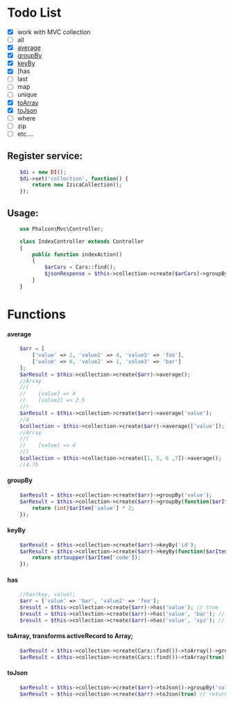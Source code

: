 # Todo List
- [x] work with MVC collection
- [ ] all
- [x] [average](#average)
- [x] [groupBy](#groupBy)
- [x] [keyBy](#keyBy)
- [x] [has
- [ ] last
- [ ] map
- [ ] unique
- [x] [toArray](#toArray)
- [x] [toJson](#toJson)
- [ ] where
- [ ] zip
- [ ] etc....

## Register service:
```php
    $di = new DI();
    $di->set('collection', function() {
        return new IzicaCollection();
    });
```
## Usage:
```php
    use Phalcon\Mvc\Controller;

    class IndexController extends Controller
    {
        public function indexAction()
        {
            $arCars = Cars::find();
            $jsonResponse = $this->collection->create($arCars)->groupBy('year')->toJson();
        }
    }
```

# Functions
#### average
```php
    $arr = [
        ['value' => 2, 'value2' => 4, 'value3' => 'foo'],
        ['value' => 6, 'value2' => 1, 'value3' => 'bar']
    ];
    $arResult = $this->collection->create($arr)->average();
    //Array
    //(
    //    [value] => 4
    //    [value2] => 2.5
    //)
    $arResult = $this->collection->create($arr)->average('value');
    //4
    $collection = $this->collection->create($arr)->average(['value']);
    //Array
    //(
    //    [value] => 4
    //)
    $collection = $this->collection->create([1, 5, 6 ,7])->average();
    //4.75
```
#### groupBy
```php
    $arResult = $this->collection->create($arr)->groupBy('value');
    $arResult = $this->collection->create($arr)->groupBy(function($arItem){
        return (int)$arItem['value'] * 2;
    });
```
#### keyBy
```php
    $arResult = $this->collection->create($arr)->keyBy('id');
    $arResult = $this->collection->create($arr)->keyBy(function($arItem){
        return strtoupper($arItem['code']);
    });
```
#### has
```php
    //has(key, value);
    $arr = ['value' => 'bar', 'value2' => 'foo'];
    $result = $this->collection->create($arr)->has('value'); // true
    $result = $this->collection->create($arr)->has('value', 'bar'); // true
    $result = $this->collection->create($arr)->has('value', 'xyz'); // false

```
#### toArray, transforms activeRecord to Array;
```php
    $arResult = $this->collection->create(Cars::find())->toArray()->groupBy('value'); // return result in Array Object after groupBy
    $arResult = $this->collection->create(Cars::find())->toArray(true) // return result in Array string instant, ~Cars::find()->toArray();
```
#### toJson
```php
    $arResult = $this->collection->create($arr)->toJson()->groupBy('value'); // return result in JSON string after groupBy
    $arResult = $this->collection->create($arr)->toJson(true) // return result in JSON string instant
```
